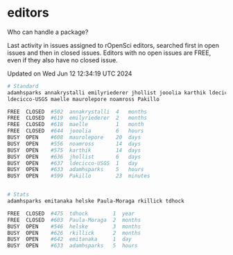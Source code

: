 # editors

Who can handle a package?

Last activity in issues assigned to rOpenSci editors, searched first in open
issues and then in closed issues. Editors with no open issues are FREE, even if
they also have no closed issue.


Updated on Wed Jun 12 12:34:19 UTC 2024

```bash
# Standard
adamhsparks annakrystalli emilyriederer jhollist jooolia karthik ldecicco
ldecicco-USGS maelle maurolepore noamross Pakillo

FREE  CLOSED  #502  annakrystalli  4   months
FREE  CLOSED  #619  emilyriederer  2   months
FREE  CLOSED  #618  maelle         1   month
FREE  CLOSED  #644  jooolia        6   hours
BUSY  OPEN    #608  maurolepore    20  days
BUSY  OPEN    #556  noamross       14  days
BUSY  OPEN    #575  karthik        14  days
BUSY  OPEN    #636  jhollist       6   days
BUSY  OPEN    #637  ldecicco-USGS  1   day
BUSY  OPEN    #633  adamhsparks    5   hours
BUSY  OPEN    #599  Pakillo        23  minutes


# Stats
adamhsparks emitanaka helske Paula-Moraga rkillick tdhock

FREE  CLOSED  #475  tdhock        1  year
FREE  CLOSED  #603  Paula-Moraga  2  months
BUSY  OPEN    #546  helske        3  months
BUSY  OPEN    #626  rkillick      2  months
BUSY  OPEN    #642  emitanaka     1  day
BUSY  OPEN    #633  adamhsparks   5  hours
```

